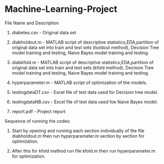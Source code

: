 # Machine-Learning-Project

File Name and Description

1. diabetes.csv - Original data set

2. diabholdout.m - MATLAB script of descriptive statistics,EDA,partition of original data 
		          set into train and test sets (holdout method), Decision Tree model training
                          and testing, Naive Bayes model training and testing.

3. diabkfold.m - MATLAB script of descriptive statistics,EDA,partition of original data 
		          set into train and test sets (kfold method), Decision Tree model training
                          and testing, Naive Bayes model training and testing.   
4. hyperparameter.m - MATLAB script of optimization of the models.

5. testingdataDT.csv - Excel file of test data used for Decision tree model.

6. testingdataNB.csv - Excel file of test data used foe Naive Bayes model.

7. report.pdf - Project report


Sequence of running the codes:

1. Start by opening and running each section individually of the file diabholdout.m then run hyperparameter.m
   section by section for optimization.

2. After this for kfold method run file kfold.m then run hyperparameter.m for optimization.

